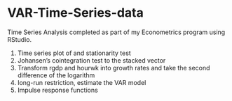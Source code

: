 # VAR-Time-Series-data

Time Series Analysis completed as part of my Econometrics program using RStudio.

1.	Time series plot of and stationarity test
2.	Johansen’s cointegration test to the stacked vector
3.	Transform rgdp and hourwk into growth rates and take the second difference of the logarithm 
4.	long-run restriction, estimate the VAR model
5.	Impulse response functions
